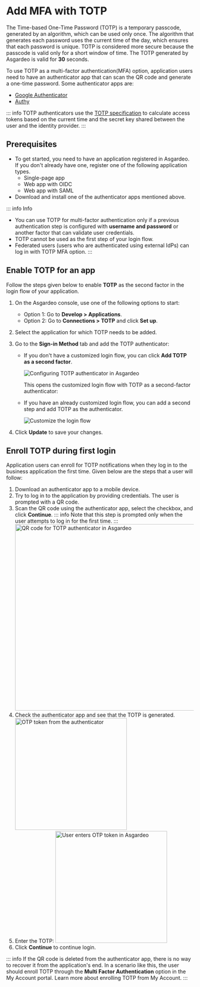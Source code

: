 # Add MFA with TOTP

The Time-based One-Time Password (TOTP) is a temporary passcode, generated by an algorithm, which can be used only once. The algorithm that generates each password uses the current time of the day, which ensures that each password is unique.
TOTP is considered more secure because the passcode is valid only for a short window of time. The TOTP generated by Asgardeo is valid for **30** seconds.

To use TOTP as a multi-factor authentication(MFA) option, application users need to have an authenticator app that can scan the QR code and generate a one-time password. Some authenticator apps are:
- [Google Authenticator](https://play.google.com/store/apps/details?id=com.google.android.apps.authenticator2)
- [Authy](https://play.google.com/store/apps/details?id=com.authy.authy)

::: info
TOTP authenticators use the [TOTP specification](https://datatracker.ietf.org/doc/html/rfc6238) to calculate access tokens based on the current time and the secret key shared between the user and the identity provider.
:::

## Prerequisites
- To get started, you need to have an application registered in Asgardeo. If you don't already have one, register one of the following application types.
  - <a :href="$withBase('/guides/applications/register-single-page-app/')">Single-page app</a>
  - <a :href="$withBase('/guides/applications/register-oidc-web-app/')">Web app with OIDC</a>
  - <a :href="$withBase('/guides/applications/register-saml-web-app/')">Web app with SAML</a>
- Download and install one of the authenticator apps mentioned above.

::: info Info
- You can use TOTP for multi-factor authentication only if a previous authentication step is configured with **username and password** or another factor that can validate user credentials.
- TOTP cannot be used as the first step of your login flow.
- Federated users (users who are authenticated using external IdPs) can log in with TOTP MFA option.
:::

## Enable TOTP for an app

Follow the steps given below to enable **TOTP** as the second factor in the login flow of your application.

1. On the Asgardeo console, use one of the following options to start:
    - Option 1: Go to **Develop > Applications**.
    - Option 2: Go to **Connections > TOTP** and click **Set up**.
2. Select the application for which TOTP needs to be added.
3. Go to the **Sign-in Method** tab and add the TOTP authenticator:

    - If you don't have a customized login flow, you can click **Add TOTP as a second factor**.

      <img :src="$withBase('/assets/img/guides/mfa/totp/add-totp-authenticator.png')" alt="Configuring TOTP authenticator in Asgardeo">

      This opens the customized login flow with TOTP as a second-factor authenticator:

    - If you have an already customized login flow, you can add a second step and add TOTP as the authenticator.

      <img :src="$withBase('/assets/img/guides/mfa/totp/view-totp-authenticator.png')" alt="Customize the login flow">

5. Click **Update** to save your changes.

## Enroll TOTP during first login

Application users can enroll for TOTP notifications when they log in to the business application the first time. Given below are the steps that a user will follow:

1. Download an authenticator app to a mobile device.
2. Try to log in to the application by providing credentials. The user is prompted with a QR code.
3. Scan the QR code using the authenticator app, select the checkbox, and click **Continue**.
    ::: info
    Note that this step is prompted only when the user attempts to log in for the first time.
    :::
    <img :src="$withBase('/assets/img/guides/mfa/totp/scan-qr-code-totp.png')" alt="QR code for TOTP authenticator in Asgardeo" width="500">
4. Check the authenticator app and see that the TOTP is generated.
    <img :src="$withBase('/assets/img/guides/mfa/totp/google-authenticator.png')" alt="OTP token from the authenticator" width="300">
5. Enter the TOTP:
    <img :src="$withBase('/assets/img/guides/mfa/totp/enter-otp-token.png')" alt="User enters OTP token in Asgardeo" width="300">
6. Click **Continue** to continue login.

::: info
If the QR code is deleted from the authenticator app, there is no way to recover it from the application's end. In a scenario like this, the user should enroll TOTP through the <b>Multi Factor Authentication</b> option in the My Account portal. Learn more about <a :href="$withBase('/guides/user-self-service/enable-totp/')">enrolling TOTP from My Account</a>.
:::